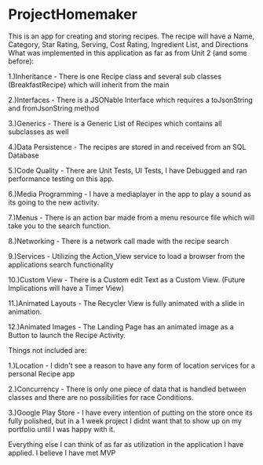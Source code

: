 # ProjectHomemaker

This is an app for creating and storing recipes. The recipe will have a Name, Category, Star Rating, Serving, Cost Rating, Ingredient List, and Directions
What was implemented in this application as far as from Unit 2 (and some before):

  1.)Inheritance - There is one Recipe class and several sub classes (BreakfastRecipe) which will inherit from the main
  
  2.)Interfaces - There is a JSONable Interface which requires a toJsonString and fromJsonString method
  
  3.)Generics - There is a Generic List of Recipes which contains all subclasses as well
  
  4.)Data Persistence - The recipes are stored in and received from  an SQL Database 
  
  5.)Code Quality - There are Unit Tests, UI Tests, I have Debugged and ran performance testing on this app.
  
  6.)Media Programming - I have a mediaplayer in the app to play a sound as its going to the new activity.
  
  7.)Menus - There is an action bar made from a menu resource file which will take you to the search function.
  
  8.)Networking - There is a network call made with the recipe search
  
  9.)Services - Utilizing the Action_View service to load a browser from the applications search functionality
  
  10.)Custom View - There is a Custom edit Text as a Custom View. (Future Implications will have a Timer View)
  
  11.)Animated Layouts - The Recycler View is fully animated with a slide in animation.
  
  12.)Animated Images - The Landing Page has an animated image as a Button to launch the Recipe Activity.
  
  
  Things not included are:
  
  1.)Location - I didn't see a reason to have any form of location services for a personal Recipe app
  
  2.)Concurrency - There is only one piece of data that is handled between classes and there are no possibilities for race Conditions.
  
  3.)Google Play Store - I have every intention of putting on the store once its fully polished, but in a 1 week project I didnt want
  that to show up on my portfolio until I was happy with it.
  
  Everything else I can think of as far as utilization in the application I have applied. I believe I have met MVP
